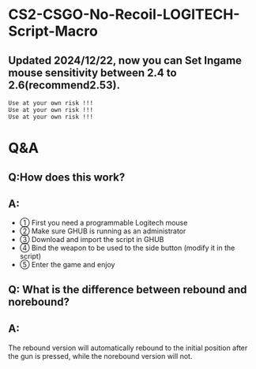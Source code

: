 # CS2-CSGO-No-Recoil-LOGITECH-Script-Macro
  ## Updated 2024/12/22, now you can Set Ingame mouse sensitivity between 2.4 to 2.6(recommend2.53).  
  `Use at your own risk !!!`  
  `Use at your own risk !!!`  
  `Use at your own risk !!!`
# Q&A
  ## Q:How does this work?  
  ## A: 
  * ① First you need a programmable Logitech mouse  
  * ② Make sure GHUB is running as an administrator  
  * ③ Download and import the script in GHUB
  * ④ Bind the weapon to be used to the side button (modify it in the script)  
  * ⑤ Enter the game and enjoy  
## Q: What is the difference between rebound and norebound?  
## A:  
The rebound version will automatically rebound to the initial position after the gun is pressed, while the norebound version will not.  
